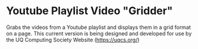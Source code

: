 # Youtube Playlist Video "Gridder"
Grabs the videos from a Youtube playlist and displays them in a grid format on a page.
This current version is being designed and developed for use by the UQ Computing Society Website (https://uqcs.org/)

